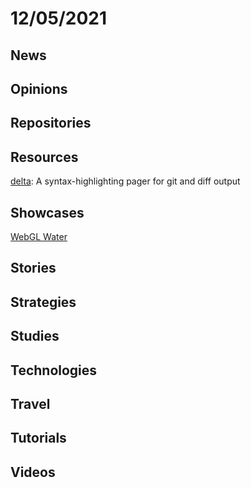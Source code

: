 # 12/05/2021

## News

## Opinions

## Repositories

## Resources
[delta](https://github.com/dandavison/delta): A syntax-highlighting pager for git and diff output

## Showcases
[WebGL Water](http://madebyevan.com/webgl-water/)

## Stories


## Strategies


## Studies

## Technologies

## Travel

## Tutorials

## Videos
